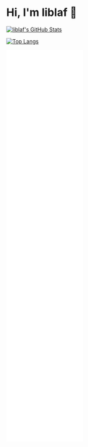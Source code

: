# Hi, I'm liblaf 👋

[![liblaf's GitHub Stats](https://github-readme-stats.vercel.app/api?username=liblaf&theme=radical&show_icons=true)](https://github.com/liblaf)

[![Top Langs](https://github-readme-stats.vercel.app/api/top-langs/?username=liblaf&theme=radical&layout=compact)](https://github.com/liblaf)

![liblaf](https://github.com/liblaf/liblaf/raw/assets/github-metrics.svg)
